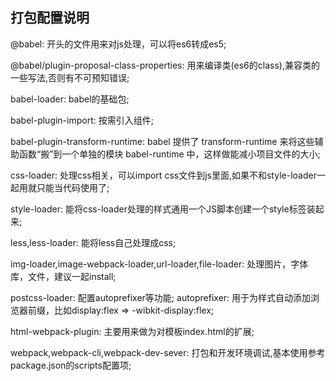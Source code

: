## 打包配置说明
@babel: 开头的文件用来对js处理，可以将es6转成es5;

@babel/plugin-proposal-class-properties: 用来编译类(es6的class),兼容类的一些写法,否则有不可预知错误;

babel-loader: babel的基础包;

babel-plugin-import: 按需引入组件;

babel-plugin-transform-runtime: babel 提供了 transform-runtime 来将这些辅助函数“搬”到一个单独的模块 babel-runtime 中，这样做能减小项目文件的大小;

css-loader: 处理css相关，可以import css文件到js里面,如果不和style-loader一起用就只能当代码使用了;

style-loader: 能将css-loader处理的样式通用一个JS脚本创建一个style标签装起来;

less,less-loader: 能将less自己处理成css;

img-loader,image-webpack-loader,url-loader,file-loader: 处理图片，字体库，文件，建议一起install;

postcss-loader: 配置autoprefixer等功能;
autoprefixer: 用于为样式自动添加浏览器前缀，比如display:flex => -wibkit-display:flex;

html-webpack-plugin: 主要用来做为对模板index.html的扩展;

webpack,webpack-cli,webpack-dev-sever: 打包和开发环境调试,基本使用参考package.json的scripts配置项;
